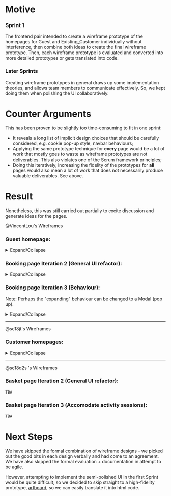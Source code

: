 # Motive
### Sprint 1
The frontend pair intended to create a wireframe prototype of the homepages for Guest and Existing_Customer individually without interference, then combine both ideas to create the final wireframe prototype. Then, each wireframe prototype is evaluated and converted into more detailed prototypes or gets translated into code.

### Later Sprints
Creating wireframe prototypes in general draws up some implementation theories, and allows team members to communicate effectively. So, we kept doing them when polishing the UI collaboratively.

# Counter Arguments
This has been proven to be slightly too time-consuming to fit in one sprint:
* It reveals a long list of implicit design choices that should be carefully considered, e.g. cookie pop-up style, navbar behaviours;
* Applying the same prototype technique for **every** page would be a lot of work that mostly goes to waste as wireframe prototypes are not deliverables. This also violates one of the Scrum framework principles;
* Doing this iteratively, increasing the fidelity of the prototypes for **all** pages would also mean a lot of work that does not necessarily produce valuable deliverables. See above.

# Result
Nonetheless, this was still carried out partially to excite discussion and generate ideas for the pages.

@VincentLou's Wireframes
### Guest homepage:
<details>
<summary>Expand/Collapse</summary>
![Wireframe_Guest_1](uploads/bd40d2be203cdb88edea49d64dcd854e/Wireframe_Guest_1.png)
![Wireframe_Guest_2](uploads/f76a526074d22b274869aae119cd7da2/Wireframe_Guest_2.png)
</details>

### Booking page Iteration 2 (General UI refactor):
<details>
<summary>Expand/Collapse</summary>
![Booking_Iteration_2](uploads/9213347f2a30983577c4d8e26aaa5213/20200410_190226.jpg)
</details>

### Booking page Iteration 3 (Behaviour):
Note: Perhaps the "expanding" behaviour can be changed to a Modal (pop up).
<details>
<summary>Expand/Collapse</summary>
![Booking_Iteration_3](uploads/6d2421458d067c847e994f22105301b0/20200414_103312.jpg)
</details>

---

@sc18jt's Wireframes
### Customer homepages:
<details>
<summary>Expand/Collapse</summary>
![The_Vertex-Homepage](uploads/f7c7cf24cc7221ea3672aceb1a01cbaf/The_Vertex-Homepage.jpg)
![The_Vertex-Homepage_Navbar](uploads/4380d0955414c7f5f1732bc11e8b806b/The_Vertex-Homepage_Navbar.png)
</details>

---

@sc18d2s 's Wireframes
### Basket page Iteration 2 (General UI refactor):
`TBA`

### Basket page Iteration 3 (Accomodate activity sessions):
`TBA`

# Next Steps
We have skipped the formal combination of wireframe designs - we picked out the good bits in each design verbally and had come to an agreement. We have also skipped the formal evaluation + documentation in attempt to be agile.

However, attempting to implement the semi-polished UI in the first Sprint would be quite difficult, so we decided to skip straight to a high-fidelity prototype, [artboard](/Documentation/UI-Design/2-High-Fidelity/Artboard), so we can easily translate it into html code.